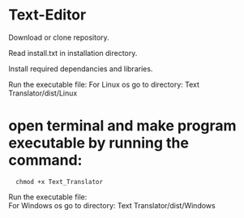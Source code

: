 # Text-Editor

Download or clone repository.

Read install.txt in installation directory.

Install required dependancies and libraries.

Run the executable file: 
   For Linux os go to directory: Text Translator/dist/Linux
   # open terminal and make program executable by running the command:
      chmod +x Text_Translator
      
Run the executable file:  
   For Windows os go to directory: Text Translator/dist/Windows
